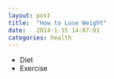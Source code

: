 ```yaml
---
layout: post
title:  "How to Lose Weight"
date:   2014-1-15 14:07:01
categories: health
---
```


- Diet
- Exercise
